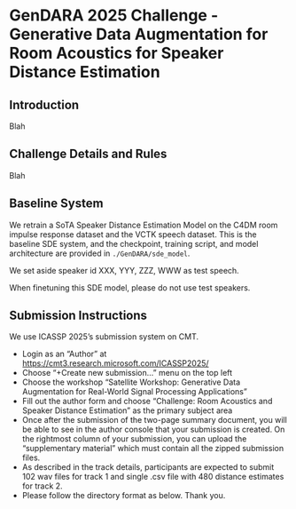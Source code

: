 # GenDARA 2025 Challenge - Generative Data Augmentation for Room Acoustics for Speaker Distance Estimation

## Introduction

Blah

## Challenge Details and Rules

Blah

## Baseline System

We retrain a SoTA Speaker Distance Estimation Model on the C4DM room impulse response dataset and the VCTK speech dataset. 
This is the baseline SDE system, and the checkpoint, training script, and model architecture are provided in `./GenDARA/sde_model`. 

We set aside speaker id XXX, YYY, ZZZ, WWW as test speech.

When finetuning this SDE model, please do not use test speakers.

## Submission Instructions

We use ICASSP 2025’s submission system on CMT.

- Login as an “Author” at <https://cmt3.research.microsoft.com/ICASSP2025/>
- Choose “+Create new submission…” menu on the top left
- Choose the workshop “Satellite Workshop: Generative Data Augmentation for Real-World Signal Processing Applications”
- Fill out the author form and choose “Challenge: Room Acoustics and Speaker Distance Estimation” as the primary subject area
- Once after the submission of the two-page summary document, you will be able to see in the author console that your submission is created. On the rightmost column of your submission, you can upload the “supplementary material” which must contain all the zipped submission files.
- As described in the track details, participants are expected to submit 102 wav files for track 1 and single .csv file with 480 distance estimates for track 2.
- Please follow the directory format as below. Thank you.
